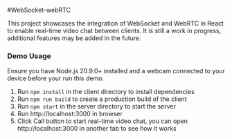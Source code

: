 #WebSocket-webRTC

This project showcases the integration of WebSocket and WebRTC in React to enable real-time video chat between clients.
It is still a work in progress, additional features may be added in the future.

### Demo Usage

Ensure you have Node.js 20.9.0+ installed and a webcam connected to your device before your run this demo.

1. Run `npm install` in the client directory to install dependencies
2. Run `npm run build` to create a production build of the client
3. Run `npm start` in the server directory to start the server
4. Run http://localhost:3000 in browser
5. Click Call button to start real-time video chat, you can open http://localhost:3000 in another tab to see how it works
